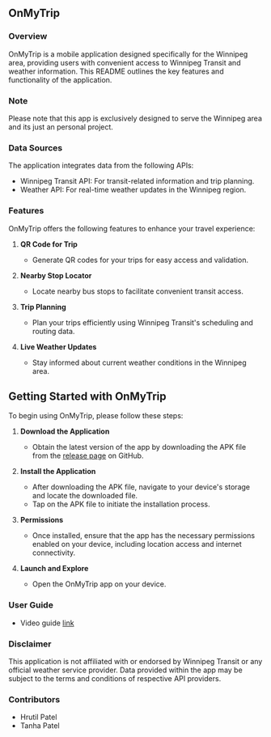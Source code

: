 ## OnMyTrip

### Overview
OnMyTrip is a mobile application designed specifically for the Winnipeg area, providing users with convenient access to Winnipeg Transit and weather information. This README outlines the key features and functionality of the application.

### Note
Please note that this app is exclusively designed to serve the Winnipeg area and its just an personal project. 

### Data Sources
The application integrates data from the following APIs:
- Winnipeg Transit API: For transit-related information and trip planning.
- Weather API: For real-time weather updates in the Winnipeg region.

### Features
OnMyTrip offers the following features to enhance your travel experience:

1. **QR Code for Trip**
   - Generate QR codes for your trips for easy access and validation.
   
2. **Nearby Stop Locator**
   - Locate nearby bus stops to facilitate convenient transit access.
   
3. **Trip Planning**
   - Plan your trips efficiently using Winnipeg Transit's scheduling and routing data.
   
4. **Live Weather Updates**
   - Stay informed about current weather conditions in the Winnipeg area.

## Getting Started with OnMyTrip

To begin using OnMyTrip, please follow these steps:

1. **Download the Application**
   - Obtain the latest version of the app by downloading the APK file from the [release page](https://github.com/HrutilPatel/OnMyTrip/releases/tag/V1) on GitHub.

2. **Install the Application**
   - After downloading the APK file, navigate to your device's storage and locate the downloaded file.
   - Tap on the APK file to initiate the installation process.

3. **Permissions**
   - Once installed, ensure that the app has the necessary permissions enabled on your device, including location access and internet connectivity.

4. **Launch and Explore**
   - Open the OnMyTrip app on your device.
  
### User Guide 

- Video guide [link](https://drive.google.com/file/d/1LR1ciLTN6IyULhIzXpajIF7162tZPeUu/view?usp=sharing)

### Disclaimer
This application is not affiliated with or endorsed by Winnipeg Transit or any official weather service provider. Data provided within the app may be subject to the terms and conditions of respective API providers.

### Contributors

- Hrutil Patel
- Tanha Patel 




